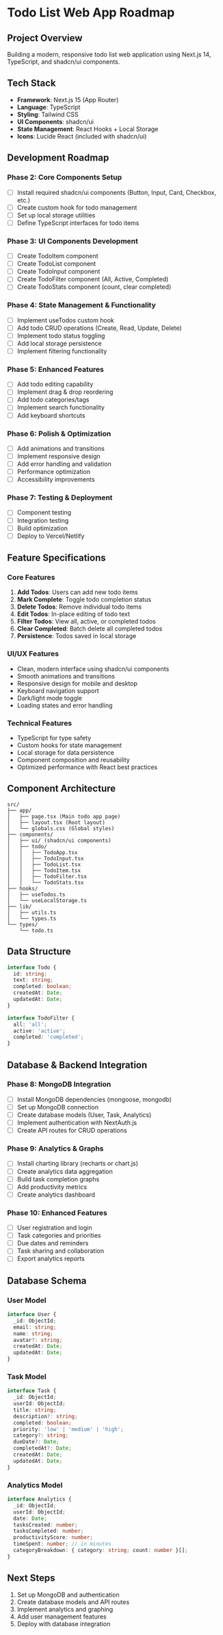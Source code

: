 # Todo List Web App Roadmap

## Project Overview
Building a modern, responsive todo list web application using Next.js 14, TypeScript, and shadcn/ui components.

## Tech Stack
- **Framework**: Next.js 15 (App Router)
- **Language**: TypeScript
- **Styling**: Tailwind CSS
- **UI Components**: shadcn/ui
- **State Management**: React Hooks + Local Storage
- **Icons**: Lucide React (included with shadcn/ui)

## Development Roadmap

### Phase 2: Core Components Setup
- [ ] Install required shadcn/ui components (Button, Input, Card, Checkbox, etc.)
- [ ] Create custom hook for todo management
- [ ] Set up local storage utilities
- [ ] Define TypeScript interfaces for todo items

### Phase 3: UI Components Development
- [ ] Create TodoItem component
- [ ] Create TodoList component  
- [ ] Create TodoInput component
- [ ] Create TodoFilter component (All, Active, Completed)
- [ ] Create TodoStats component (count, clear completed)

### Phase 4: State Management & Functionality
- [ ] Implement useTodos custom hook
- [ ] Add todo CRUD operations (Create, Read, Update, Delete)
- [ ] Implement todo status toggling
- [ ] Add local storage persistence
- [ ] Implement filtering functionality

### Phase 5: Enhanced Features
- [ ] Add todo editing capability
- [ ] Implement drag & drop reordering
- [ ] Add todo categories/tags
- [ ] Implement search functionality
- [ ] Add keyboard shortcuts

### Phase 6: Polish & Optimization
- [ ] Add animations and transitions
- [ ] Implement responsive design
- [ ] Add error handling and validation
- [ ] Performance optimization
- [ ] Accessibility improvements

### Phase 7: Testing & Deployment
- [ ] Component testing
- [ ] Integration testing
- [ ] Build optimization
- [ ] Deploy to Vercel/Netlify

## Feature Specifications

### Core Features
1. **Add Todos**: Users can add new todo items
2. **Mark Complete**: Toggle todo completion status
3. **Delete Todos**: Remove individual todo items
4. **Edit Todos**: In-place editing of todo text
5. **Filter Todos**: View all, active, or completed todos
6. **Clear Completed**: Batch delete all completed todos
7. **Persistence**: Todos saved in local storage

### UI/UX Features
- Clean, modern interface using shadcn/ui components
- Smooth animations and transitions
- Responsive design for mobile and desktop
- Keyboard navigation support
- Dark/light mode toggle
- Loading states and error handling

### Technical Features
- TypeScript for type safety
- Custom hooks for state management
- Local storage for data persistence
- Component composition and reusability
- Optimized performance with React best practices

## Component Architecture

```
src/
├── app/
│   ├── page.tsx (Main todo app page)
│   ├── layout.tsx (Root layout)
│   └── globals.css (Global styles)
├── components/
│   ├── ui/ (shadcn/ui components)
│   ├── todo/
│   │   ├── TodoApp.tsx
│   │   ├── TodoInput.tsx
│   │   ├── TodoList.tsx
│   │   ├── TodoItem.tsx
│   │   ├── TodoFilter.tsx
│   │   └── TodoStats.tsx
├── hooks/
│   ├── useTodos.ts
│   └── useLocalStorage.ts
├── lib/
│   ├── utils.ts
│   └── types.ts
└── types/
    └── todo.ts
```

## Data Structure

```typescript
interface Todo {
  id: string;
  text: string;
  completed: boolean;
  createdAt: Date;
  updatedAt: Date;
}

interface TodoFilter {
  all: 'all';
  active: 'active'; 
  completed: 'completed';
}
```

## Database & Backend Integration

### Phase 8: MongoDB Integration
- [ ] Install MongoDB dependencies (mongoose, mongodb)
- [ ] Set up MongoDB connection
- [ ] Create database models (User, Task, Analytics)
- [ ] Implement authentication with NextAuth.js
- [ ] Create API routes for CRUD operations

### Phase 9: Analytics & Graphs
- [ ] Install charting library (recharts or chart.js)
- [ ] Create analytics data aggregation
- [ ] Build task completion graphs
- [ ] Add productivity metrics
- [ ] Create analytics dashboard

### Phase 10: Enhanced Features
- [ ] User registration and login
- [ ] Task categories and priorities
- [ ] Due dates and reminders
- [ ] Task sharing and collaboration
- [ ] Export analytics reports

## Database Schema

### User Model
```typescript
interface User {
  _id: ObjectId;
  email: string;
  name: string;
  avatar?: string;
  createdAt: Date;
  updatedAt: Date;
}
```

### Task Model
```typescript
interface Task {
  _id: ObjectId;
  userId: ObjectId;
  title: string;
  description?: string;
  completed: boolean;
  priority: 'low' | 'medium' | 'high';
  category?: string;
  dueDate?: Date;
  completedAt?: Date;
  createdAt: Date;
  updatedAt: Date;
}
```

### Analytics Model
```typescript
interface Analytics {
  _id: ObjectId;
  userId: ObjectId;
  date: Date;
  tasksCreated: number;
  tasksCompleted: number;
  productivityScore: number;
  timeSpent: number; // in minutes
  categoryBreakdown: { category: string; count: number }[];
}
```

## Next Steps
1. Set up MongoDB and authentication
2. Create database models and API routes
3. Implement analytics and graphing
4. Add user management features
5. Deploy with database integration
